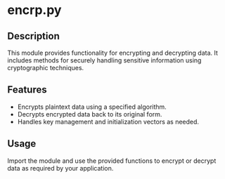 
# encrp.py

## Description
This module provides functionality for encrypting and decrypting data. It includes methods for securely handling sensitive information using cryptographic techniques.

## Features
- Encrypts plaintext data using a specified algorithm.
- Decrypts encrypted data back to its original form.
- Handles key management and initialization vectors as needed.

## Usage
Import the module and use the provided functions to encrypt or decrypt data as required by your application.